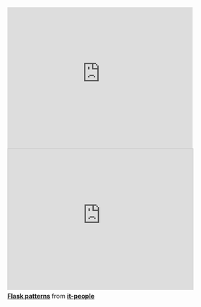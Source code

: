 <iframe width="420" height="320" src="http://www.youtube.com/embed/6CeXt62Dt2A" frameborder="0" allowfullscreen></iframe>

<div class="presentation">
<iframe src="http://www.slideshare.net/slideshow/embed_code/16920082" width="420" height="320" frameborder="0" marginwidth="0" marginheight="0" scrolling="no" style="border:1px solid #CCC;border-width:1px 1px 0;margin-bottom:5px" allowfullscreen webkitallowfullscreen mozallowfullscreen> </iframe>
<div style="margin-bottom:5px"> <strong> <a href="http://www.slideshare.net/it-people/flask-patterns" title="Flask patterns" target="_blank">Flask patterns</a> </strong> from <strong><a href="http://www.slideshare.net/it-people" target="_blank">it-people</a></strong></div>
</div>
